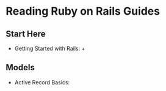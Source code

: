 # Reading Ruby on Rails Guides
## Start Here
* Getting Started with Rails: +
## Models
* Active Record Basics:
